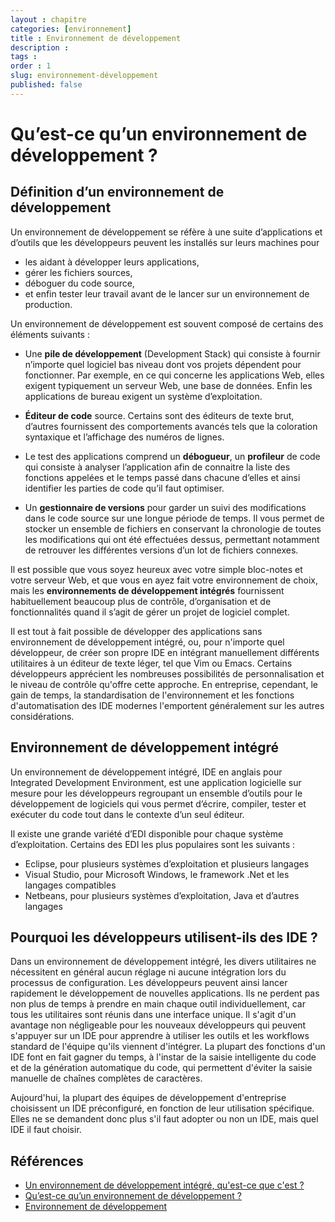 ```yaml
---
layout : chapitre
categories: [environnement]
title : Environnement de développement
description : 
tags : 
order : 1
slug: environnement-développement
published: false
---
```

# Qu’est-ce qu’un environnement de développement ?

## Définition d’un environnement de développement

Un environnement de développement se réfère à une suite d’applications et d’outils que les développeurs peuvent les installés sur leurs machines pour 

- les aidant à développer leurs applications, 
- gérer les fichiers sources, 
- déboguer du code source, 
- et enfin tester leur travail avant de le lancer sur un environnement de production.

Un environnement de développement est souvent composé de certains des éléments suivants :

- Une **pile de développement** (Development Stack) qui consiste à fournir n’importe quel logiciel bas niveau dont vos projets dépendent pour fonctionner. Par exemple, en ce qui concerne les applications Web, elles exigent typiquement un serveur Web, une base de données. Enfin les applications de bureau exigent un système d’exploitation.

- **Éditeur de code** source. Certains sont des éditeurs de texte brut, d’autres fournissent des comportements avancés tels que la coloration syntaxique et l’affichage des numéros de lignes.

- Le test des applications comprend un **débogueur**, un **profileur** de code qui consiste à analyser l’application afin de connaitre la liste des fonctions appelées et le temps passé dans chacune d’elles et ainsi identifier les parties de code qu’il faut optimiser.

- Un **gestionnaire de versions** pour garder un suivi des modifications dans le code source sur une longue période de temps. Il vous permet de stocker un ensemble de fichiers en conservant la chronologie de toutes les modifications qui ont été effectuées dessus, permettant notamment de retrouver les différentes versions d’un lot de fichiers connexes.

Il est possible que vous soyez heureux avec votre simple bloc-notes et votre serveur Web, et que vous en ayez fait votre environnement de choix, mais les **environnements de développement intégrés** fournissent habituellement beaucoup plus de contrôle, d’organisation et de fonctionnalités quand il s’agit de gérer un projet de logiciel complet.

Il est tout à fait possible de développer des applications sans environnement de développement intégré, ou, pour n'importe quel développeur, de créer son propre IDE en intégrant manuellement différents utilitaires à un éditeur de texte léger, tel que Vim ou Emacs. Certains développeurs apprécient les nombreuses possibilités de personnalisation et le niveau de contrôle qu'offre cette approche. En entreprise, cependant, le gain de temps, la standardisation de l'environnement et les fonctions d'automatisation des IDE modernes l'emportent généralement sur les autres considérations.


## Environnement de développement intégré 

Un environnement de développement intégré, IDE en anglais pour Integrated Development Environment, est une application logicielle sur mesure pour les développeurs regroupant un ensemble d’outils pour le développement de logiciels qui vous permet d’écrire, compiler, tester et exécuter du code tout dans le contexte d’un seul éditeur.

Il existe une grande variété d’EDI disponible pour chaque système d’exploitation. Certains des EDI les plus populaires sont les suivants :

- Eclipse, pour plusieurs systèmes d’exploitation et plusieurs langages
- Visual Studio, pour Microsoft Windows, le framework .Net et les langages compatibles
- Netbeans, pour plusieurs systèmes d’exploitation, Java et d’autres langages

## Pourquoi les développeurs utilisent-ils des IDE ?

Dans un environnement de développement intégré, les divers utilitaires ne nécessitent en général aucun réglage ni aucune intégration lors du processus de configuration. Les développeurs peuvent ainsi lancer rapidement le développement de nouvelles applications. Ils ne perdent pas non plus de temps à prendre en main chaque outil individuellement, car tous les utilitaires sont réunis dans une interface unique. Il s'agit d'un avantage non négligeable pour les nouveaux développeurs qui peuvent s'appuyer sur un IDE pour apprendre à utiliser les outils et les workflows standard de l'équipe qu'ils viennent d'intégrer. La plupart des fonctions d'un IDE font en fait gagner du temps, à l'instar de la saisie intelligente du code et de la génération automatique du code, qui permettent d'éviter la saisie manuelle de chaînes complètes de caractères.

Aujourd'hui, la plupart des équipes de développement d'entreprise choisissent un IDE préconfiguré, en fonction de leur utilisation spécifique. Elles ne se demandent donc plus s'il faut adopter ou non un IDE, mais quel IDE il faut choisir.

## Références 

- [Un environnement de développement intégré, qu'est-ce que c'est ?](https://www.redhat.com/fr/topics/middleware/what-is-ide)
- [Qu’est-ce qu’un environnement de développement ?](https://www.blog-nouvelles-technologies.fr/3461/quest-ce-quun-environnement-de-developpement/)
- [Environnement de développement](https://fr.wikipedia.org/wiki/Environnement_de_d%C3%A9veloppement)






